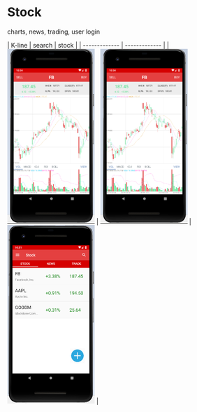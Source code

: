 # Stock
charts, news, trading, user login

| K-line | search | stock |
| ------------- | ------------- |
| <img src="https://github.com/LintaoLu/Stock/blob/master/res/K-line.png" width="200"> | <img src="https://github.com/LintaoLu/Stock/blob/master/res/K-line.png" width="200"> | <img src="https://github.com/LintaoLu/Stock/blob/master/res/stock.png" width="200"> |
